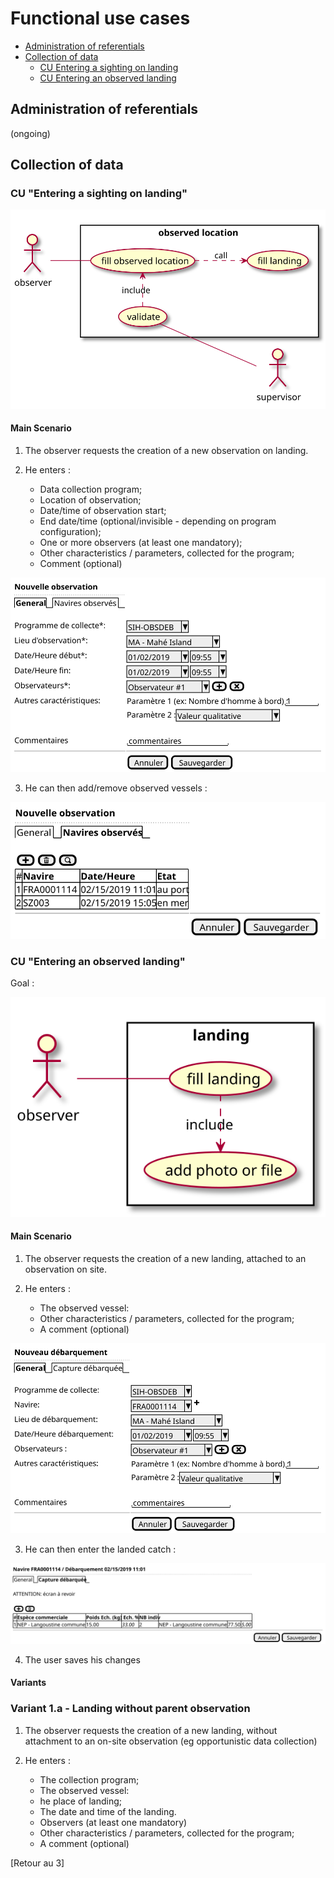 # Functional use cases

 - [Administration of referentials]()
 - [Collection of data]()
    * [CU Entering a sighting on landing]()
    * [CU Entering an observed landing]()

## Administration of referentials

(ongoing)

## Collection of data

### CU "Entering a sighting on landing"

![observed-location](collect/landing/observed-location-uc.svg)

#### Main Scenario

1. The observer requests the creation of a new observation on landing.

2. He enters :

    * Data collection program;
    * Location of observation;
    * Date/time of observation start;
    * End date/time (optional/invisible - depending on program configuration);
    * One or more observers (at least one mandatory);
    * Other characteristics / parameters, collected for the program;
    * Comment (optional)

![observed-location-ui-new](collect/landing/observed-location-ui-new.svg)

3. He can then add/remove observed vessels :

![observed-location-ui-new](collect/landing/observed-location-ui-vessels.svg)


### CU "Entering an observed landing"

Goal :


![landing](collect/landing-uc.svg)

#### Main Scenario

1. The observer requests the creation of a new landing, attached to an observation on site.

2. He enters :
    * The observed vessel:
    * Other characteristics / parameters, collected for the program;
    * A comment (optional)

![landing-ui-new](collect/landing-ui-new.svg)

3. He can then enter the landed catch :

![landing-ui-new](collect/landing-ui-samples.svg)

4. The user saves his changes

#### Variants

### Variant 1.a - Landing without parent observation

1. The observer requests the creation of a new landing, without 
   attachment to an on-site observation (eg opportunistic data collection)

2. He enters :

    * The collection program;
    * The observed vessel:
    * he place of landing;
    * The date and time of the landing.
    * Observers (at least one mandatory)
    * Other characteristics / parameters, collected for the program;
    * A comment (optional)

\[Retour au 3]
